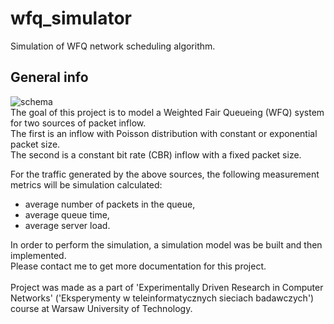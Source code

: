 # wfq_simulator
Simulation of WFQ network scheduling algorithm.

## General info
![schema](schema.png) <br>
The goal of this project is to model a Weighted Fair Queueing (WFQ) system for two sources of packet inflow. <br>
The first is an inflow with Poisson distribution with constant or exponential packet size. <br>
The second is a constant bit rate (CBR) inflow with a fixed packet size. <br>

For the traffic generated by the above sources, the following measurement metrics will be simulation calculated:
* average number of packets in the queue,
* average queue time,
* average server load.

In order to perform the simulation, a simulation model was be built and then implemented. <br>
Please contact me to get more documentation for this project.<br>
<br>
Project was made as a part of 'Experimentally Driven Research in Computer Networks' ('Eksperymenty w teleinformatycznych sieciach badawczych') course at Warsaw University of Technology.
